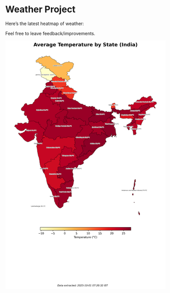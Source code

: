 # Weather Project

Here’s the latest heatmap of weather:

Feel free to leave feedback/improvements.

![India Heatmap](docs/assets/india_heatmap.png?v=DC88EA)
